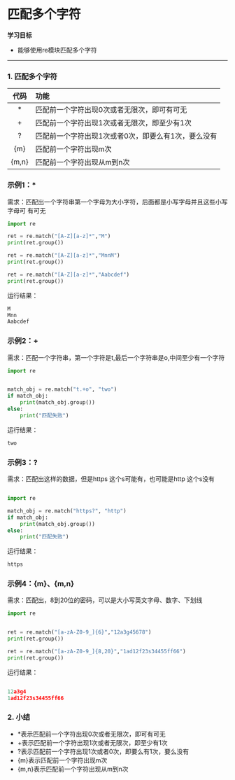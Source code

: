 # 匹配多个字符

**学习目标**

* 能够使用re模块匹配多个字符

---

### 1. 匹配多个字符

|代码|功能|
|:----:|:----|
|*|匹配前一个字符出现0次或者无限次，即可有可无|
|+|匹配前一个字符出现1次或者无限次，即至少有1次|
|?|匹配前一个字符出现1次或者0次，即要么有1次，要么没有|
|{m}|匹配前一个字符出现m次|
|{m,n}|匹配前一个字符出现从m到n次|

### 示例1：*

需求：匹配出一个字符串第一个字母为大小字符，后面都是小写字母并且这些小写字母可
有可无

```python
import re

ret = re.match("[A-Z][a-z]*","M")
print(ret.group())

ret = re.match("[A-Z][a-z]*","MnnM")
print(ret.group())

ret = re.match("[A-Z][a-z]*","Aabcdef")
print(ret.group())

```


运行结果：

```python
M
Mnn
Aabcdef
```


### 示例2：+

需求：匹配一个字符串，第一个字符是t,最后一个字符串是o,中间至少有一个字符

```python
import re


match_obj = re.match("t.+o", "two")
if match_obj:
    print(match_obj.group())
else:
    print("匹配失败")

```


运行结果：

```python
two
```


### 示例3：?
需求：匹配出这样的数据，但是https 这个s可能有，也可能是http 这个s没有
```python

import re

match_obj = re.match("https?", "http")
if match_obj:
    print(match_obj.group())
else:
    print("匹配失败")

```

运行结果：

```python
https
```


### 示例4：{m}、{m,n}
需求：匹配出，8到20位的密码，可以是大小写英文字母、数字、下划线
```python
import re


ret = re.match("[a-zA-Z0-9_]{6}","12a3g45678")
print(ret.group())

ret = re.match("[a-zA-Z0-9_]{8,20}","1ad12f23s34455ff66")
print(ret.group())

```


运行结果：

```python

12a3g4
1ad12f23s34455ff66
```


### 2. 小结

* *表示匹配前一个字符出现0次或者无限次，即可有可无
* +表示匹配前一个字符出现1次或者无限次，即至少有1次
* ?表示匹配前一个字符出现1次或者0次，即要么有1次，要么没有
* {m}表示匹配前一个字符出现m次
* {m,n}表示匹配前一个字符出现从m到n次

